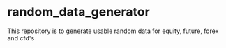 # random_data_generator
This repository is to generate usable random data for equity, future, forex and cfd's
